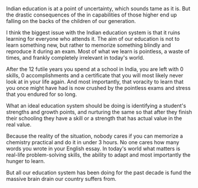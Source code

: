 Indian education is at a point of uncertainty, which sounds tame as it is. But the drastic consequences of the in capabilities of those higher end up falling on the backs of the children of our generation. 

I think the biggest issue with the Indian education system is that it ruins learning for everyone who attends it. The aim of our education is not to learn something new, but rather to memorize something blindly and reproduce it during an exam. Most of what we learn is pointless, a waste of times, and frankly completely irrelevant in today's world. 

After the 12 futile years you spend at a school in India, you are left with 0 skills, 0 accomplishments and a certificate that you will most likely never look at in your life again. And most importantly, that voracity to learn that you once might have had is now crushed by the pointless exams and stress that you endured for so long.

What an ideal education system should be doing is identifying a student's strengths and growth points, and nurturing the same so that after they finish their schooling they have a skill or a strength that has actual value in the real value.

Because the reality of the situation, nobody cares if you can memorize a chemistry practical and do it in under 3 hours. No one cares how many words you wrote in your English essay. In today's world what matters is real-life problem-solving skills, the ability to adapt and most importantly the hunger to learn. 

But all our education system has been doing for the past decade is fund the massive brain drain our country suffers from.